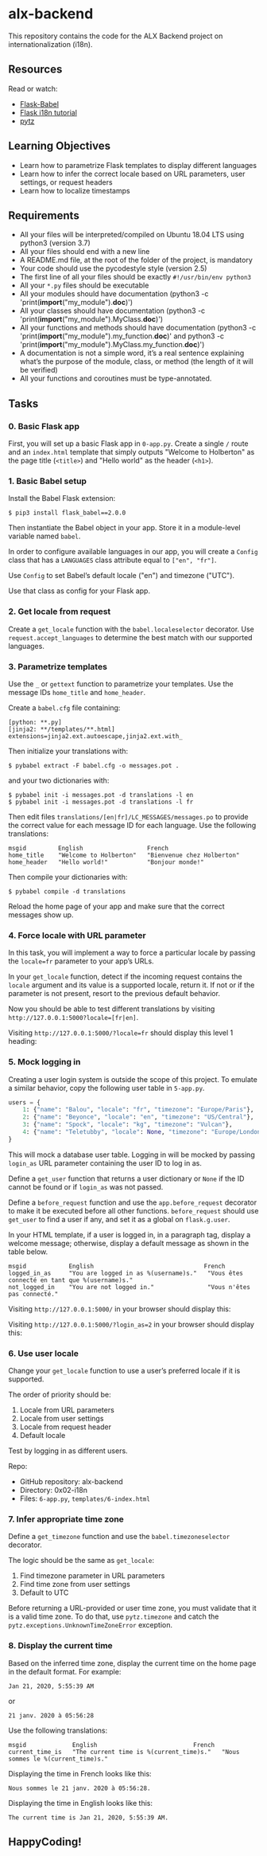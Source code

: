 # alx-backend

This repository contains the code for the ALX Backend project on internationalization (i18n).

## Resources

Read or watch:

- [Flask-Babel](https://flask-babel.tkte.ch/)
- [Flask i18n tutorial](https://blog.miguelgrinberg.com/post/the-flask-mega-tutorial-part-xiii-i18n-and-l10n)
- [pytz](https://pypi.org/project/pytz/)

## Learning Objectives

- Learn how to parametrize Flask templates to display different languages
- Learn how to infer the correct locale based on URL parameters, user settings, or request headers
- Learn how to localize timestamps

## Requirements

- All your files will be interpreted/compiled on Ubuntu 18.04 LTS using python3 (version 3.7)
- All your files should end with a new line
- A README.md file, at the root of the folder of the project, is mandatory
- Your code should use the pycodestyle style (version 2.5)
- The first line of all your files should be exactly `#!/usr/bin/env python3`
- All your `*.py` files should be executable
- All your modules should have documentation (python3 -c 'print(__import__("my_module").__doc__)')
- All your classes should have documentation (python3 -c 'print(__import__("my_module").MyClass.__doc__)')
- All your functions and methods should have documentation (python3 -c 'print(__import__("my_module").my_function.__doc__)' and python3 -c 'print(__import__("my_module").MyClass.my_function.__doc__)')
- A documentation is not a simple word, it’s a real sentence explaining what’s the purpose of the module, class, or method (the length of it will be verified)
- All your functions and coroutines must be type-annotated.

## Tasks

### 0. Basic Flask app

First, you will set up a basic Flask app in `0-app.py`. Create a single `/` route and an `index.html` template that simply outputs "Welcome to Holberton" as the page title (`<title>`) and "Hello world" as the header (`<h1>`).


### 1. Basic Babel setup

Install the Babel Flask extension:

```
$ pip3 install flask_babel==2.0.0
```

Then instantiate the Babel object in your app. Store it in a module-level variable named `babel`.

In order to configure available languages in our app, you will create a `Config` class that has a `LANGUAGES` class attribute equal to `["en", "fr"]`.

Use `Config` to set Babel’s default locale ("en") and timezone ("UTC").

Use that class as config for your Flask app.



### 2. Get locale from request

Create a `get_locale` function with the `babel.localeselector` decorator. Use `request.accept_languages` to determine the best match with our supported languages.


### 3. Parametrize templates

Use the `_` or `gettext` function to parametrize your templates. Use the message IDs `home_title` and `home_header`.

Create a `babel.cfg` file containing:

```
[python: **.py]
[jinja2: **/templates/**.html]
extensions=jinja2.ext.autoescape,jinja2.ext.with_
```

Then initialize your translations with:

```
$ pybabel extract -F babel.cfg -o messages.pot .
```

and your two dictionaries with:

```
$ pybabel init -i messages.pot -d translations -l en
$ pybabel init -i messages.pot -d translations -l fr
```

Then edit files `translations/[en|fr]/LC_MESSAGES/messages.po` to provide the correct value for each message ID for each language. Use the following translations:

```
msgid         English                  French
home_title    "Welcome to Holberton"   "Bienvenue chez Holberton"
home_header   "Hello world!"           "Bonjour monde!"
```

Then compile your dictionaries with:

```
$ pybabel compile -d translations
```

Reload the home page of your app and make sure that the correct messages show up.


### 4. Force locale with URL parameter

In this task, you will implement a way to force a particular locale by passing the `locale=fr` parameter to your app’s URLs.

In your `get_locale` function, detect if the incoming request contains the `locale` argument and its value is a supported locale, return it. If not or if the parameter is not present, resort to the previous default behavior.

Now you should be able to test different translations by visiting `http://127.0.0.1:5000?locale=[fr|en]`.

Visiting `http://127.0.0.1:5000/?locale=fr` should display this level 1 heading:


### 5. Mock logging in

Creating a user login system is outside the scope of this project. To emulate a similar behavior, copy the following user table in `5-app.py`.

```python
users = {
    1: {"name": "Balou", "locale": "fr", "timezone": "Europe/Paris"},
    2: {"name": "Beyonce", "locale": "en", "timezone": "US/Central"},
    3: {"name": "Spock", "locale": "kg", "timezone": "Vulcan"},
    4: {"name": "Teletubby", "locale": None, "timezone": "Europe/London"},
}
```

This will mock a database user table. Logging in will be mocked by passing `login_as` URL parameter containing the user ID to log in as.

Define a `get_user` function that returns a user dictionary or `None` if the ID cannot be found or if `login_as` was not passed.

Define a `before_request` function and use the `app.before_request` decorator to make it be executed before all other functions. `before_request` should use `get_user` to find a user if any, and set it as a global on `flask.g.user`.

In your HTML template, if a user is logged in, in a paragraph tag, display a welcome message; otherwise, display a default message as shown in the table below.

```
msgid            English                               French
logged_in_as     "You are logged in as %(username)s."   "Vous êtes connecté en tant que %(username)s."
not_logged_in    "You are not logged in."               "Vous n'êtes pas connecté."
```

Visiting `http://127.0.0.1:5000/` in your browser should display this:

Visiting `http://127.0.0.1:5000/?login_as=2` in your browser should display this:


### 6. Use user locale

Change your `get_locale` function to use a user’s preferred locale if it is supported.

The order of priority should be:

1. Locale from URL parameters
2. Locale from user settings
3. Locale from request header
4. Default locale

Test by logging in as different users.

Repo:

- GitHub repository: alx-backend
- Directory: 0x02-i18n
- Files: `6-app.py`, `templates/6-index.html`

### 7. Infer appropriate time zone

Define a `get_timezone` function and use the `babel.timezoneselector` decorator.

The logic should be the same as `get_locale`:

1. Find timezone parameter in URL parameters
2. Find time zone from user settings
3. Default to UTC

Before returning a URL-provided or user time zone, you must validate that it is a valid time zone. To do that, use `pytz.timezone` and catch the `pytz.exceptions.UnknownTimeZoneError` exception.


### 8. Display the current time

Based on the inferred time zone, display the current time on the home page in the default format. For example:

```
Jan 21, 2020, 5:55:39 AM
```

or

```
21 janv. 2020 à 05:56:28
```

Use the following translations:

```
msgid             English                           French
current_time_is   "The current time is %(current_time)s."   "Nous sommes le %(current_time)s."
```

Displaying the time in French looks like this:

```
Nous sommes le 21 janv. 2020 à 05:56:28.
```

Displaying the time in English looks like this:

```
The current time is Jan 21, 2020, 5:55:39 AM.
```


## HappyCoding!

